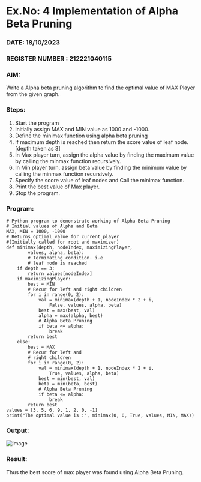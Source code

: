 # Ex.No: 4   Implementation of Alpha Beta Pruning 
### DATE:   18/10/2023                                                                       
### REGISTER NUMBER : 212221040115
### AIM: 
Write a Alpha beta pruning algorithm to find the optimal value of MAX Player from the given graph.
### Steps:
1. Start the program
2. Initially  assign MAX and MIN value as 1000 and -1000.
3.  Define the minimax function  using alpha beta pruning
4.  If maximum depth is reached then return the score value of leaf node. [depth taken as 3]
5.  In Max player turn, assign the alpha value by finding the maximum value by calling the minmax function recursively.
6.  In Min player turn, assign beta value by finding the minimum value by calling the minmax function recursively.
7.  Specify the score value of leaf nodes and Call the minimax function.
8.  Print the best value of Max player.
9.  Stop the program. 

### Program:
```
# Python program to demonstrate working of Alpha-Beta Pruning
# Initial values of Alpha and Beta
MAX, MIN = 1000, -1000
# Returns optimal value for current player
#(Initially called for root and maximizer)
def minimax(depth, nodeIndex, maximizingPlayer,
        values, alpha, beta):
        # Terminating condition. i.e
        # leaf node is reached
    if depth == 3:
        return values[nodeIndex]
    if maximizingPlayer:
        best = MIN
        # Recur for left and right children
        for i in range(0, 2):
            val = minimax(depth + 1, nodeIndex * 2 + i,
                False, values, alpha, beta)
            best = max(best, val)
            alpha = max(alpha, best)
            # Alpha Beta Pruning
            if beta <= alpha:
                break
        return best
    else:
        best = MAX
        # Recur for left and
        # right children
        for i in range(0, 2):
            val = minimax(depth + 1, nodeIndex * 2 + i,
                True, values, alpha, beta)
            best = min(best, val)
            beta = min(beta, best)
            # Alpha Beta Pruning
            if beta <= alpha:
                break
        return best
values = [3, 5, 6, 9, 1, 2, 0, -1]
print("The optimal value is :", minimax(0, 0, True, values, MIN, MAX))
```
### Output:
![image](https://github.com/Sudhindev/AI_Lab_2023-24/assets/130021386/dea525cf-5596-4e1a-86ae-a68ea0491bd4)




### Result:
Thus the best score of max player was found using Alpha Beta Pruning.








